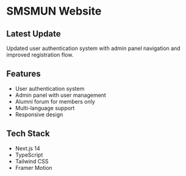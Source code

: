 # SMSMUN Website

## Latest Update
Updated user authentication system with admin panel navigation and improved registration flow.

## Features
- User authentication system
- Admin panel with user management
- Alumni forum for members only
- Multi-language support
- Responsive design

## Tech Stack
- Next.js 14
- TypeScript
- Tailwind CSS
- Framer Motion
